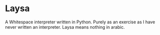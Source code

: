 # Laysa

A Whitespace interpreter written in Python. Purely as an exercise as I
have never written an interpreter. Laysa means nothing in arabic.

